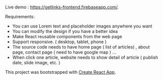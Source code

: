Live demo : https://getlinks-frontend.firebaseapp.com/.

Requirements: 
 - You can use Lorem text and placeholder images anywhere you want
 - You can modify the design if you have a better idea
 - Make React​ reusable components from the web page
 - Support responsive. ( desktop, tablet, phone )
 - The source code needs to have home page ( list of articles) , about page, contact
page ( need to have google map ) ...
 - When click one article, website needs to show detail of article ( publish date,
slide image, etc. )

This project was bootstrapped with [Create React App](https://github.com/facebook/create-react-app).
